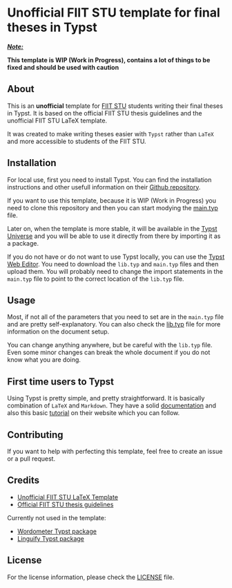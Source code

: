 # Unofficial FIIT STU template for final theses in Typst

<u>***Note:***</u>

**This template is WIP (Work in Progress), contains a lot of things to be fixed and should be used with caution**

## About

This is an **unofficial** template for [FIIT STU](https://www.fiit.stuba.sk/) students writing their final theses in Typst. It is based on the official FIIT STU thesis guidelines and the unofficial FIIT STU LaTeX template.

It was created to make writing theses easier with `Typst` rather than `LaTeX` and more accessible to students of the FIIT STU.

## Installation

For local use, first you need to install Typst. You can find the installation instructions and other usefull information on their [Github repository](https://github.com/typst/typst).

If you want to use this template, because it is WIP (Work in Progress) you need to clone this repository and then you can start modying the [main.typ](main.typ) file.

Later on, when the template is more stable, it will be available in the [Typst Universe](https://typst.app/universe/) and you will be able to use it directly from there by importing it as a package.

If you do not have or do not want to use Typst locally, you can use the [Typst Web Editor](https://typst.app/). You need to download the `lib.typ` and `main.typ` files and then upload them. You will probably need to change the import statements in the `main.typ` file to point to the correct location of the `lib.typ` file.

## Usage

Most, if not all of the parameters that you need to set are in the `main.typ` file and are pretty self-explanatory. You can also check the [lib.typ](lib.typ) file for more information on the document setup.

You can change anything anywhere, but be careful with the `lib.typ` file. Even some minor changes can break the whole document if you do not know what you are doing.

## First time users to Typst

Using Typst is pretty simple, and pretty straightforward. It is basically combination of `LaTeX` and `Markdown`. They have a solid [documentation](https://typst.app/docs/reference/) and also this basic [tutorial](https://typst.app/docs/tutorial/) on their website which you can follow.

## Contributing

If you want to help with perfecting this template, feel free to create an issue or a pull request.

## Credits

- [Unofficial FIIT STU LaTeX Template](https://www.overleaf.com/latex/templates/stu-fiit-bachelor-thesis-template-slovak-university-of-technology/pppyykvvhqgq)
- [Official FIIT STU thesis guidelines](https://www.fiit.stuba.sk/buxus/docs/organizacia_studia/pokyny/ZP-clenenie-pokyny_2022.pdf)

Currently not used in the template:
- [Wordometer Typst package](https://typst.app/universe/package/wordometer/)
- [Linguify Typst package](https://typst.app/universe/package/linguify/)

## License
For the license information, please check the [LICENSE](LICENSE) file.